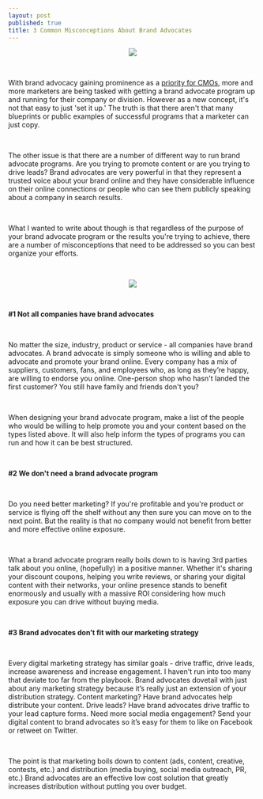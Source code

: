 ```yaml
---
layout: post
published: true
title: 3 Common Misconceptions About Brand Advocates
---
```

<p style="text-align: center;"><img src="http://www.getelevate.com/blog/images/truth.jpg" /></p>
<br />
<p>With brand advocacy gaining prominence as a <a href="http://www.mackcollier.com/ibm-study-cmos-look-to-focus-on-social-media-connecting-with-brand-advocates/">priority for CMOs</a>, more and more marketers are being tasked with getting a brand advocate program up and running for their company or division. However as a new concept, it&#39;s not that easy to just &#39;set it up.&#39; The truth is that there aren&#39;t that many blueprints or public examples of successful programs that a marketer can just copy.</p>
<br />

<p>The other issue is that there are a number of different way to run brand advocate programs. Are you trying to promote content or are you trying to drive leads? Brand advocates are very powerful in that they represent a trusted voice about your brand online and they have considerable influence on their online connections or people who can see them publicly speaking about a company in search results. </p>
<br />
<!--break-->
<p>What I wanted to write about though is that regardless of the purpose of your brand advocate program or the results you&#39;re trying to achieve, there are a number of misconceptions that need to be addressed so you can best organize your efforts. </p>
<br />

<p style="text-align: center;"><img src="images/music_in_ear.jpg" /></p>
<br />

<p><b>&#35;1 Not all companies have brand advocates</b></p>
<br />

<p>No matter the size, industry, product or service - all companies have brand advocates. A brand advocate is simply someone who is willing and able to advocate and promote your brand online. Every company has a mix of suppliers, customers, fans, and employees who, as long as they’re happy, are willing to endorse you online. One-person shop who hasn&#39;t landed the first customer? You still have family and friends don&#39;t you?</p>
<br />

<p>When designing your brand advocate program, make a list of the people who would be willing to help promote you and your content based on the types listed above. It will also help inform the types of programs you can run and how it can be best structured.</p>
<br />

<p><b>&#35;2 We don&#39;t need a brand advocate program</b></p>
<br />

<p>Do you need better marketing? If you&#39;re profitable and you&#39;re product or service is flying off the shelf without any then sure you can move on to the next point. But the reality is that no company would not benefit from better and more effective online exposure.</p>
<br />

<p>What a brand advocate program really boils down to is having 3rd parties talk about you online, (hopefully) in a positive manner. Whether it&#39;s sharing your discount coupons, helping you write reviews, or sharing your digital content with their networks, your online presence stands to benefit enormously and usually with a massive ROI considering how much exposure you can drive without buying media.</p>
<br />

<p><b>&#35;3 Brand advocates don’t fit with our marketing strategy</b></p>
<br />

<p>Every digital marketing strategy has similar goals - drive traffic, drive leads, increase awareness and increase engagement. I haven&#39;t run into too many that deviate too far from the playbook. Brand advocates dovetail with just about any marketing strategy because it’s really just an extension of your distribution strategy. Content marketing? Have brand advocates help distribute your content. Drive leads? Have brand advocates drive traffic to your lead capture forms. Need more social media engagement? Send your digital content to brand advocates so it’s easy for them to like on Facebook or retweet on Twitter.</p>
<br />

<p>The point is that marketing boils down to content (ads, content, creative, contests, etc.) and distribution (media buying, social media outreach, PR, etc.) Brand advocates are an effective low cost solution that greatly increases distribution without putting you over budget.</p>
<br />